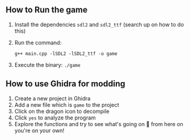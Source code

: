 ## How to Run the game
1. Install the dependencies `sdl2` and `sdl2_ttf` (search up on how to do this)
2. Run the command:
   ```
   g++ main.cpp -lSDL2 -lSDL2_ttf -o game
   ```

3. Execute the binary:
   `./game`

## How to use Ghidra for modding

1. Create a new project in Ghidra
2. Add a new file which is `game` to the project
3. Click on the dragon icon to decompile
4. Click `yes` to analyze the program
5. Explore the functions and try to see what's going on :eyes: from here on you're on your own!
